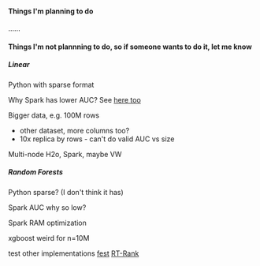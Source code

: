 


#### Things I'm planning to do

......


#### Things I'm not plannning to do, so if someone wants to do it, let me know 



##### Linear

Python with sparse format

Why Spark has lower AUC? See [here too](https://github.com/BIDData/BIDMach/wiki/Benchmarks#Reuters_Data)

Bigger data, e.g. 100M rows 
- other dataset, more columns too?
- 10x replica by rows - can't do valid AUC vs size

Multi-node H2o, Spark, maybe VW



##### Random Forests

Python sparse? (I don't think it has)

Spark AUC why so low?

Spark RAM optimization

xgboost weird for n=10M

test other implementations [fest](http://lowrank.net/nikos/fest/) 
[RT-Rank](https://sites.google.com/site/rtranking/home)






